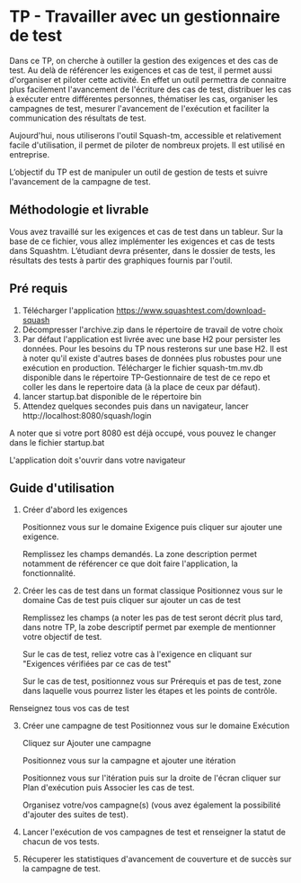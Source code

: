 # TP - Travailler avec un gestionnaire de test

Dans ce TP, on cherche à outiller la gestion des exigences et des cas de test. Au delà de référencer les exigences et cas de test, il permet aussi d'organiser et piloter cette activité. 
En effet un outil permettra de connaitre plus facilement l'avancement de l'écriture des cas de test, distribuer les cas à exécuter entre différentes personnes, thématiser les cas, organiser les campagnes de test, mesurer l'avancement de l'exécution et faciliter la communication des résultats de test. 

Aujourd'hui, nous utiliserons l'outil Squash-tm, accessible et relativement facile d'utilisation, il permet de piloter de nombreux projets. Il est utilisé en entreprise. 

L’objectif du TP est de manipuler un outil de gestion de tests et suivre l'avancement de la campagne de test.


## Méthodologie et livrable

Vous avez travaillé sur les exigences et cas de test dans un tableur. Sur la base de ce fichier, vous allez implémenter les exigences et cas de tests dans Squashtm.
L’étudiant devra présenter, dans le dossier de tests, les résultats des tests à partir des graphiques fournis par l'outil.

 
## Pré requis

 1. Télécharger l'application https://www.squashtest.com/download-squash
 2. Décompresser l'archive.zip dans le répertoire de travail de votre choix
 3. Par défaut l'application est livrée avec une base H2 pour persister les données. Pour les besoins du TP nous resterons sur une base H2. Il est à noter qu'il existe d'autres bases de données plus robustes pour une exécution en production. 
Télécharger le fichier squash-tm.mv.db disponible dans le répertoire TP-Gestionnaire de test de ce repo et coller les dans le repertoire data (à la place de ceux par défaut). 
 4. lancer startup.bat disponible de le répertoire bin
 5. Attendez quelques secondes puis dans un navigateur, lancer http://localhost:8080/squash/login

A noter que si votre port 8080 est déjà occupé, vous pouvez le changer dans le fichier startup.bat

L'application doit s'ouvrir dans votre navigateur


## Guide d'utilisation 

1. Créer d'abord les exigences
   
	Positionnez vous sur le domaine Exigence puis cliquer sur ajouter une exigence.

	Remplissez les champs demandés. La zone description permet notamment de référencer ce que doit faire l'application, la fonctionnalité. 
 
2. Créer les cas de test dans un format classique
	Positionnez vous sur le domaine Cas de test puis cliquer sur ajouter un cas de test
 
	Remplissez les champs (a noter les pas de test seront décrit plus tard, dans notre TP, la zobe descriptif permet par exemple de mentionner votre objectif de test.
 
	Sur le cas de test, reliez votre cas à l'exigence en cliquant sur "Exigences vérifiées par ce cas de test"
 
	Sur le cas de test, positionnez vous sur Prérequis et pas de test, zone dans laquelle vous pourrez lister les étapes et les points de contrôle.

Renseignez tous vos cas de test

3. Créer une campagne de test
	Positionnez vous sur le domaine Exécution

	Cliquez sur Ajouter une campagne

	Positionnez vous sur la campagne et ajouter une itération

	Positionnez vous sur l'itération puis sur la droite de l'écran cliquer sur Plan d'exécution puis Associer les cas de test.
 
	Organisez votre/vos campagne(s) (vous avez également la possibilité d'ajouter des suites de test).

5.  Lancer l'exécution de vos campagnes de test et renseigner la statut de chacun de vos tests.
6.  Récuperer les statistiques d'avancement de couverture et de succès sur la campagne de test. 
